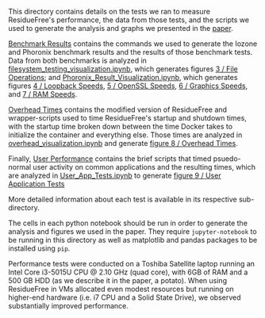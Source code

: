 This directory contains details on the tests we ran to measure ResidueFree's performance, the data from those tests, and the scripts we used to generate the analysis and graphs we presented in the [paper](https://sciendo.com/de/article/10.2478/popets-2021-0076). 

[Benchmark Results](benchmark_results) contains the commands we used to generate the Iozone and Phoronix benchmark results and the results of those benchmark tests. Data from both benchmarks is analyzed in [filesystem_testing_visualization.ipynb](filesystem_testing_visualization.ipynb), which generates figures [3 / File Operations](Figures/Files.pdf); and [Phoronix_Result_Visualization.ipynb](Phoronix_Result_Visualization.ipynb), which generates figures [4 / Loopback Speeds](Figures/Loopback.pdf), [5 / OpenSSL Speeds](Figures/OpenSSL.pdf), [6 / Graphics Speeds](Figures/API.pdf), and [7 / RAM Speeds](Figures/RamSpeed.pdf).

[Overhead Times](overhead_times) contains the modified version of ResidueFree and wrapper-scripts used to time ResidueFree's startup and shutdown times, with the startup time broken down between the time Docker takes to initialize the container and everything else. Those times are analyzed in [overhead_visualization.ipynb](overhead_visualization.ipynb) and generate [figure 8 / Overhead Times](Figures/Overhead.pdf).

Finally, [User Performance](user_performance) contains the brief scripts that timed psuedo-normal user activity on common applications and the resulting times, which are analyzed in [User_App_Tests.ipynb](User_App_Tests.ipynb) to generate [figure 9 / User Application Tests](Figures/UserApps.pdf)

More detailed information about each test is available in its respective sub-directory.

The cells in each python notebook should be run in order to generate the analysis and figures we used in the paper. They require `jupyter-notebook` to be running in this directory as well as matplotlib and pandas packages to be installed using `pip`.

Performance tests were conducted on a Toshiba Satellite laptop running an Intel Core i3-5015U CPU @ 2.10 GHz (quad core), with 6GB of RAM and a 500 GB HDD (as we describe it in the paper, a potato). When using ResidueFree in VMs allocated even modest resources but running on higher-end hardware (i.e. i7 CPU and a Solid State Drive), we observed substantially improved performance.
